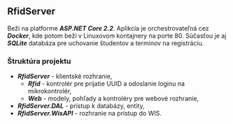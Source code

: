 ## RfidServer

Beží na platforme ***ASP.NET Core 2.2***. Aplikcia je orchestrovateľná cez ***Docker***, kde potom beží v Linuxovom kontajnery na porte 80. Súčasťou je aj ***SQLite*** databáza pre uchovanie študentov a termínov na registráciu.

### Štruktúra projektu

* ***RfidServer*** - klientské rozhranie,
    * ***Rfid*** - kontrolér pre prijatie UUID a odoslanie loginu na mikrokontrolér,
    * ***Web*** - modely, pohľady a kontroléry pre webové rozhranie,
* ***RfidServer.DAL*** - prístup k databázy, entity,
* ***RfidServer.WisAPI*** - rozhranie na prístup do WIS.
